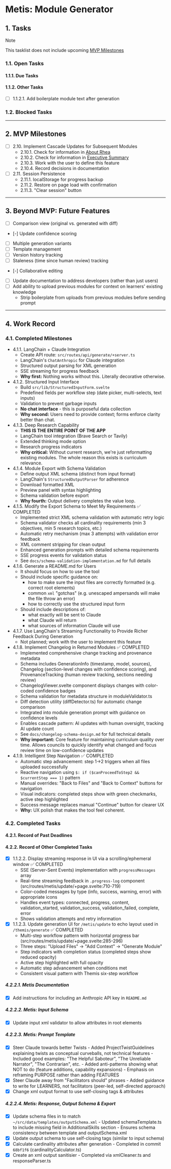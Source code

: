 # Metis: Module Generator

## 1. Tasks
> [!NOTE]
> This tasklist does not include upcoming [MVP Milestones](docs/dev/roadmap/Metis-MVP.md#2-mvp-milestones)

### 1.1. Open Tasks

#### 1.1.1. Due Tasks

#### 1.1.2. Other Tasks
- [ ] 1.1.2.1. Add boilerplate module text after generation

### 1.2. Blocked Tasks

---

## 2. MVP Milestones
- [ ] 2.10. Implement Cascade Updates for Subsequent Modules
  - 2.10.1. Check for information in [About Rhea](docs/About-Rhea.md)
  - 2.10.2. Check for information in [Executive Summary](docs/Executive-Summary.md)
  - 2.10.3. Work with the user to define this feature
  - 2.10.4. Record decisions in documentation
- [ ] 2.11. Session Persistence
  - 2.11.1. localStorage for progress backup
  - 2.11.2. Restore on page load with confirmation
  - 2.11.3. "Clear session" button

---

## 3. Beyond MVP: Future Features
- [ ] Comparison view (original vs. generated with diff)
- [-] Update confidence scoring
- [ ] Multiple generation variants
- [ ] Template management
- [ ] Version history tracking
- [ ] Staleness (time since human review) tracking
- [-] Collaborative editing
- [ ] Update documentation to address developers (rather than just users)
- [ ] Add ability to upload previous modules for context on learners' existing knowledge
    - Strip boilerplate from uploads from previous modules before sending prompt

---

## 4. Work Record

### 4.1. Completed Milestones
- 4.1.1. LangChain + Claude Integration
  - Create API route: `src/routes/api/generate/+server.ts`
  - LangChain's `ChatAnthropic` for Claude integration
  - Structured output parsing for XML generation
  - SSE streaming for progress feedback
  - **Why first:** Nothing works without this. Literally decorative otherwise.
- 4.1.2. Structured Input Interface
  - Build `src/lib/StructuredInputForm.svelte`
  - Predefined fields per workflow step (date picker, multi-selects, text inputs)
  - Validation to prevent garbage inputs
  - **No chat interface** - this is purposeful data collection
  - **Why second:** Users need to provide context; forms enforce clarity better than chat.
- 4.1.3. Deep Research Capability
  - **THIS IS THE ENTIRE POINT OF THE APP**
  - LangChain tool integration (Brave Search or Tavily)
  - Extended thinking mode option
  - Research progress indicators
  - **Why critical:** Without current research, we're just reformatting existing modules. The whole reason this exists is curriculum relevance.
- 4.1.4. Module Export with Schema Validation
  - Define output XML schema (distinct from input format)
  - LangChain's `StructuredOutputParser` for adherence
  - Download formatted XML
  - Preview panel with syntax highlighting
  - Schema validation before export
  - **Why fourth:** Output delivery completes the value loop.
- 4.1.5. Modify the Export Schema to Meet My Requirements ✅ COMPLETED
  - Implemented strict XML schema validation with automatic retry logic
  - Schema validator checks all cardinality requirements (min 3 objectives, min 5 research topics, etc.)
  - Automatic retry mechanism (max 3 attempts) with validation error feedback
  - XML comment stripping for clean output
  - Enhanced generation prompts with detailed schema requirements
  - SSE progress events for validation status
  - See `docs/schema-validation-implementation.md` for full details
- 4.1.6. Generate a README.md for Users
  - It should focus on how to use the tool
  - Should include specific guidance on:
    - how to make sure the input files are correctly formatted (e.g. correct root elements)
    - common `xml` "gotchas" (e.g. unescaped ampersands will make the file throw an error)
    - how to correctly use the structured input form
  - Should include descriptions of:
    - what exactly will be sent to Claude
    - what Claude will return
    - what sources of information Claude will use
- 4.1.7. Use LangChain's Streaming Functionality to Provide Richer Feedback During Generation
  - Not planned; work with the user to implement this feature
- 4.1.8. Implement Changelog in Returned Modules ✅ COMPLETED
  - Implemented comprehensive change tracking and provenance metadata
  - Schema includes GenerationInfo (timestamp, model, sources), Changelog (section-level changes with confidence scoring), and ProvenanceTracking (human review tracking, sections needing review)
  - ChangelogViewer.svelte component displays changes with color-coded confidence badges
  - Schema validation for metadata structure in moduleValidator.ts
  - Diff detection utility (diffDetector.ts) for automatic change comparison
  - Integrated into module generation prompt with guidance on confidence levels
  - Enables cascade pattern: AI updates with human oversight, tracking AI update count
  - See `docs/changelog-schema-design.md` for full technical details
  - **Why important:** Core feature for maintaining curriculum quality over time. Allows councils to quickly identify what changed and focus review time on low-confidence updates
- 4.1.9. Intelligent Step Navigation ✅ COMPLETED
  - Automatic step advancement: step 1→2 triggers when all files uploaded successfully
  - Reactive navigation using `$: if ($canProceedToStep2 && $currentStep === 1)` pattern
  - Manual overrides: "Back to Files" and "Back to Context" buttons for navigation
  - Visual indicators: completed steps show with green checkmarks, active step highlighted
  - Success message replaces manual "Continue" button for clearer UX
  - **Why:** UX polish that makes the tool feel coherent.

### 4.2. Completed Tasks

#### 4.2.1. Record of Past Deadlines

#### 4.2.2. Record of Other Completed Tasks

- [x] 1.1.2.2. Display streaming response in UI via a scrolling/ephemeral window ✅ COMPLETED
  - SSE (Server-Sent Events) implementation with `progressMessages` array
  - Real-time streaming feedback in `.progress-log` component (src/routes/metis/update/+page.svelte:710-719)
  - Color-coded messages by type (info, success, warning, error) with appropriate icons
  - Handles event types: connected, progress, content, validation_started, validation_success, validation_failed, complete, error
  - Shows validation attempts and retry information
- [x] 1.1.2.3. Update generation UI for `/metis/update` to echo layout used in `/themis/generate` ✅ COMPLETED
  - Multi-step workflow pattern with horizontal progress bar (src/routes/metis/update/+page.svelte:285-296)
  - Three steps: "Upload Files" → "Add Context" → "Generate Module"
  - Step indicators with completion status (completed steps show reduced opacity)
  - Active step highlighted with full opacity
  - Automatic step advancement when conditions met
  - Consistent visual pattern with Themis six-step workflow

##### 4.2.2.1. Metis Documentation
- [x] Add instructions for including an Anthropic API key in `README.md`

##### 4.2.2.2. Metis: Input Schema
- [x] Update input xml validator to allow attributes in root elements

##### 4.2.2.3. Metis: Prompt Template
- [x] Steer Claude towards better Twists
      - Added ProjectTwistGuidelines explaining twists as conceptual curveballs, not technical features
      - Included good examples: "The Helpful Saboteur", "The Unreliable Narrator", "The Contrarian", etc.
      - Added anti-patterns showing what NOT to do (feature additions, capability expansions)
      - Emphasis on reframing PURPOSE rather than adding FEATURES
- [x] Steer Claude away from "Facilitators should" phrases
      - Added guidance to write for LEARNERS, not facilitators (peer-led, self-directed approach)
- [x] Change xml output format to use self-closing tags & attributes

##### 4.2.2.4. Metis: Response, Output Schema & Export
- [x] Update schema files in to match `~/src/data/templates/outputSchema.xml`
      - Updated schemaTemplate.ts to include missing <Importance> field in AdditionalSkills section
      - Ensures schema consistency between template and outputSchema.xml
- [x] Update output schema to use self-closing tags (similar to input schema)
- [x] Calculate cardinality attributes after generation
      - Completed in commit `68bf1f6` (cardinalityCalculator.ts)
- [x] Create an xml output sanitisier
      - Completed via xmlCleaner.ts and responseParser.ts
